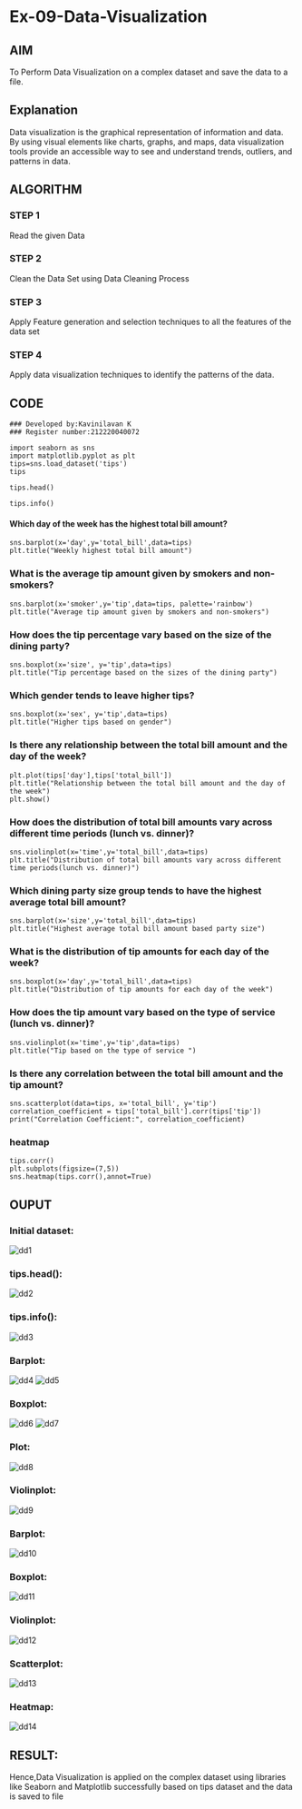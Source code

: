 # Ex-09-Data-Visualization

## AIM
To Perform Data Visualization on a complex dataset and save the data to a file. 

## Explanation
Data visualization is the graphical representation of information and data. By using visual elements like charts, graphs, and maps, data visualization tools provide an accessible way to see and understand trends, outliers, and patterns in data.

## ALGORITHM
### STEP 1
Read the given Data
### STEP 2
Clean the Data Set using Data Cleaning Process
### STEP 3
Apply Feature generation and selection techniques to all the features of the data set
### STEP 4
Apply data visualization techniques to identify the patterns of the data.

## CODE
```
### Developed by:Kavinilavan K
### Register number:212220040072
```
```
import seaborn as sns
import matplotlib.pyplot as plt
tips=sns.load_dataset('tips')
tips

tips.head()

tips.info()
```
#### Which day of the week has the highest total bill amount?
```
sns.barplot(x='day',y='total_bill',data=tips)
plt.title("Weekly highest total bill amount")
```
### What is the average tip amount given by smokers and non-smokers?
```
sns.barplot(x='smoker',y='tip',data=tips, palette='rainbow')
plt.title("Average tip amount given by smokers and non-smokers")
```
### How does the tip percentage vary based on the size of the dining party?
```
sns.boxplot(x='size', y='tip',data=tips)
plt.title("Tip percentage based on the sizes of the dining party")
```
### Which gender tends to leave higher tips?
```
sns.boxplot(x='sex', y='tip',data=tips)
plt.title("Higher tips based on gender")
```
### Is there any relationship between the total bill amount and the day of the week?
```
plt.plot(tips['day'],tips['total_bill'])
plt.title("Relationship between the total bill amount and the day of the week")
plt.show()
```
### How does the distribution of total bill amounts vary across different time periods (lunch vs. dinner)?
```
sns.violinplot(x='time',y='total_bill',data=tips)
plt.title("Distribution of total bill amounts vary across different time periods(lunch vs. dinner)")
```
### Which dining party size group tends to have the highest average total bill amount?
```
sns.barplot(x='size',y='total_bill',data=tips)
plt.title("Highest average total bill amount based party size")
```
### What is the distribution of tip amounts for each day of the week?
```
sns.boxplot(x='day',y='total_bill',data=tips)
plt.title("Distribution of tip amounts for each day of the week")
```
### How does the tip amount vary based on the type of service (lunch vs. dinner)?
```
sns.violinplot(x='time',y='tip',data=tips)
plt.title("Tip based on the type of service ")
```
### Is there any correlation between the total bill amount and the tip amount?
```
sns.scatterplot(data=tips, x='total_bill', y='tip')
correlation_coefficient = tips['total_bill'].corr(tips['tip'])
print("Correlation Coefficient:", correlation_coefficient)
```
### heatmap
```
tips.corr()
plt.subplots(figsize=(7,5))
sns.heatmap(tips.corr(),annot=True)
```
## OUPUT
### Initial dataset:
![dd1](https://github.com/deepikasrinivasans/ODD2023-Datascience-Ex-09/assets/119393935/30674bab-ad97-49dd-b173-74c7413ed3a6)
### tips.head():
![dd2](https://github.com/deepikasrinivasans/ODD2023-Datascience-Ex-09/assets/119393935/d5df2a3a-f455-4559-a912-6bcfa5a122c1)
### tips.info():
![dd3](https://github.com/deepikasrinivasans/ODD2023-Datascience-Ex-09/assets/119393935/cad6b7fe-7aa9-4419-b228-d19935d12b54)
### Barplot:
![dd4](https://github.com/deepikasrinivasans/ODD2023-Datascience-Ex-09/assets/119393935/36dfe8dc-6947-4abe-aeb8-52dce4e76ca0)
![dd5](https://github.com/deepikasrinivasans/ODD2023-Datascience-Ex-09/assets/119393935/d228d387-622e-4b18-ab2a-68fc0f790f5a)
### Boxplot:
![dd6](https://github.com/deepikasrinivasans/ODD2023-Datascience-Ex-09/assets/119393935/06df1e05-396b-4277-801c-cb0fffc0a421)
![dd7](https://github.com/deepikasrinivasans/ODD2023-Datascience-Ex-09/assets/119393935/85aae2b9-9c39-4e7f-ac05-13f55f67c917)
### Plot:
![dd8](https://github.com/deepikasrinivasans/ODD2023-Datascience-Ex-09/assets/119393935/6d5d6eb4-7107-4846-86f6-b985133ce70c)
### Violinplot:
![dd9](https://github.com/deepikasrinivasans/ODD2023-Datascience-Ex-09/assets/119393935/6517f467-b25e-4b23-b635-f45db6d6e3d3)
### Barplot:
![dd10](https://github.com/deepikasrinivasans/ODD2023-Datascience-Ex-09/assets/119393935/a7b71024-0c18-494b-bc88-4e1f10fa9313)
### Boxplot:
![dd11](https://github.com/deepikasrinivasans/ODD2023-Datascience-Ex-09/assets/119393935/a6d7ee28-593d-417f-b99d-a79f922dc3f9)
### Violinplot:
![dd12](https://github.com/deepikasrinivasans/ODD2023-Datascience-Ex-09/assets/119393935/089ad0c1-ed69-4d75-a4b1-bfac9f2a0a4c)
### Scatterplot:
![dd13](https://github.com/deepikasrinivasans/ODD2023-Datascience-Ex-09/assets/119393935/d48f7d46-a19f-492a-918d-e07c4d9c6ad6)
### Heatmap:
![dd14](https://github.com/deepikasrinivasans/ODD2023-Datascience-Ex-09/assets/119393935/75a550b0-bb56-4fec-afe1-66c91144e51e)
## RESULT:
Hence,Data Visualization is applied on the complex dataset using libraries like Seaborn and Matplotlib successfully based on tips dataset and the data is saved to file
